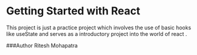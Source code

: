 # Getting Started with React
This project is just a practice project which involves the use of basic hooks like useState and serves as a introductory project into the world of react .

###Author
Ritesh Mohapatra
